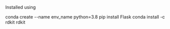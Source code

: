 Installed using

conda create --name env_name python=3.8
pip install Flask
conda install -c rdkit rdkit